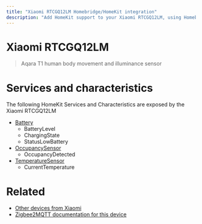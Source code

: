 ```yaml
---
title: "Xiaomi RTCGQ12LM Homebridge/HomeKit integration"
description: "Add HomeKit support to your Xiaomi RTCGQ12LM, using Homebridge, Zigbee2MQTT and homebridge-z2m."
---
```

<!---
This file has been GENERATED using src/docgen/docgen.ts
DO NOT EDIT THIS FILE MANUALLY!
-->
# Xiaomi RTCGQ12LM
> Aqara T1 human body movement and illuminance sensor


# Services and characteristics
The following HomeKit Services and Characteristics are exposed by
the Xiaomi RTCGQ12LM

* [Battery](../../battery.md)
  * BatteryLevel
  * ChargingState
  * StatusLowBattery
* [OccupancySensor](../../sensors.md)
  * OccupancyDetected
* [TemperatureSensor](../../sensors.md)
  * CurrentTemperature


# Related
* [Other devices from Xiaomi](../index.md#xiaomi)
* [Zigbee2MQTT documentation for this device](https://www.zigbee2mqtt.io/devices/RTCGQ12LM.html)